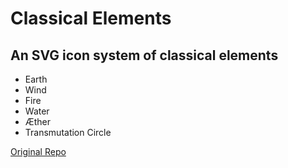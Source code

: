 # Classical Elements
## An SVG icon system of classical elements

* Earth
* Wind
* Fire
* Water
* Æther
* Transmutation Circle


[Original Repo](https://github.com/jclayton/classical-elements)

